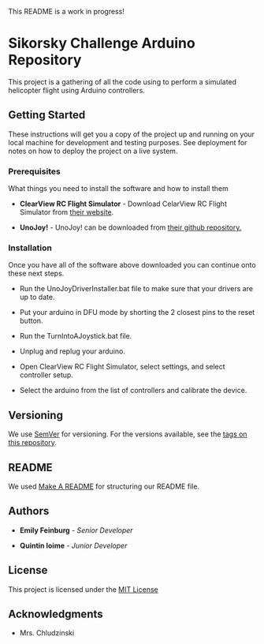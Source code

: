 This README is a work in progress!

# Sikorsky Challenge Arduino Repository

This project is a gathering of all the code using to perform a simulated helicopter flight using Arduino controllers.

## Getting Started

These instructions will get you a copy of the project up and running on your local machine for development and testing purposes. See deployment for notes on how to deploy the project on a live system.

### Prerequisites

What things you need to install the software and how to install them


* **ClearView RC Flight Simulator** - Download CelarView RC Flight Simulator from [their website](http://rcflightsim.com/).

* **UnoJoy!** - UnoJoy! can be downloaded from [their github repository.](https://github.com/AlanChatham/UnoJoy)

### Installation

Once you have all of the software above downloaded you can continue onto these next steps.

* Run the UnoJoyDriverInstaller.bat file to make sure that your drivers are up to date.

* Put your arduino in DFU mode by shorting the 2 closest pins to the reset button.

* Run the TurnIntoAJoystick.bat file.

* Unplug and replug your arduino.

* Open ClearView RC Flight Simulator, select settings, and select controller setup.

* Select the arduino from the list of controllers and calibrate the device.

## Versioning

We use [SemVer](http://semver.org/) for versioning. For the versions available, see the [tags on this repository](https://github.com/your/project/tags).

## README

We used [Make A README](https://www.makeareadme.com/) for structuring our README file.  

## Authors

* **Emily Feinburg** - *Senior Developer*

* **Quintin Ioime** - *Junior Developer*

## License

This project is licensed under the [MIT License](https://www.mit.edu/~amini/LICENSE.md)

## Acknowledgments

* Mrs. Chludzinski
